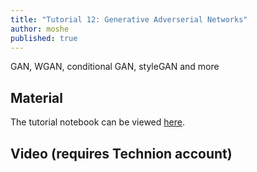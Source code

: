 ```yaml
---
title: "Tutorial 12: Generative Adverserial Networks"
author: moshe
published: true
---
```


GAN, WGAN, conditional GAN, styleGAN and more

## Material

The tutorial notebook can be viewed [here](https://nbviewer.org/github/vistalab-technion/cs236781-tutorials/blob/master/t12-%20GAN/tutorial12-GAN.ipynb?flush_cache=true).

## Video (requires Technion account)
